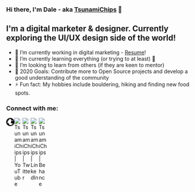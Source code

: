 ### Hi there, I'm Dale - aka [TsunamiChips][website] 👋

## I'm a digital marketer & designer. Currently exploring the UI/UX design side of the world!
- 🔭 I’m currently working in digital marketing - [Resume][website]!
- 🌱 I’m currently learning everything (or trying to at least) 🤣
- 👯 I’m looking to learn from others (if they are keen to mentor)
- 🥅 2020 Goals: Contribute more to Open Source projects and develop a good understanding of the community
- ⚡ Fun fact: My hobbies include bouldering, hiking and finding new food spots.

### Connect with me:

[<img align="left" alt="TsunamiChips" width="22px" src="https://raw.githubusercontent.com/iconic/open-iconic/master/svg/globe.svg" />][website]
[<img align="left" alt="TsunamiChips | YouTube" width="22px" src="https://cdn.jsdelivr.net/npm/simple-icons@v3/icons/youtube.svg" />][youtube]
[<img align="left" alt="TsunamiChips | Twitter" width="22px" src="https://cdn.jsdelivr.net/npm/simple-icons@v3/icons/twitter.svg" />][twitter]
[<img align="left" alt="TsunamiChips | LinkedIn" width="22px" src="https://cdn.jsdelivr.net/npm/simple-icons@v3/icons/linkedin.svg" />][linkedin]
[<img align="left" alt="TsunamiChips | Behance" width="22px" src="https://cdn.jsdelivr.net/npm/simple-icons@v3/icons/behance.svg" />][behance]

<br />
<br />

[website]: http://dalebadenhorst.epizy.com/
[twitter]: https://twitter.com/dale_badenhorst
[youtube]: https://www.youtube.com/channel/UCa2c7Om6uPLOEPLtkB69G3Q?view_as=subscriber
[linkedin]: https://linkedin.com/in/perspectivedesigner
[behance]: https://www.behance.net/dalebadenhorstdesign


<!--
**TsunamiChips/TsunamiChips** is a ✨ _special_ ✨ repository because its `README.md` (this file) appears on your GitHub profile.

Here are some ideas to get you started:

- 🔭 I’m currently working on ...
- 🌱 I’m currently learning ...
- 👯 I’m looking to collaborate on ...
- 🤔 I’m looking for help with ...
- 💬 Ask me about ...
- 📫 How to reach me: ...
- 😄 Pronouns: ...
- ⚡ Fun fact: ...
-->
